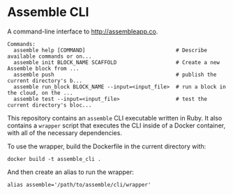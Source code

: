 # Assemble CLI

A command-line interface to http://assembleapp.co.

```
Commands:
  assemble help [COMMAND]                             # Describe available commands or on...
  assemble init BLOCK_NAME SCAFFOLD                   # Create a new Assemble block from ...
  assemble push                                       # publish the current directory's b...
  assemble run_block BLOCK_NAME --input=<input_file>  # run a block in the cloud, on the ...
  assemble test --input=<input_file>                  # test the current directory's bloc...
```

This repository contains an `assemble` CLI executable written in Ruby.
It also contains a `wrapper` script
that executes the CLI inside of a Docker container,
with all of the necessary dependencies.

To use the wrapper, build the Dockerfile in the current directory with:

```
docker build -t assemble_cli .
```

And then create an alias to run the wrapper:

```
alias assemble='/path/to/assemble/cli/wrapper'
```
